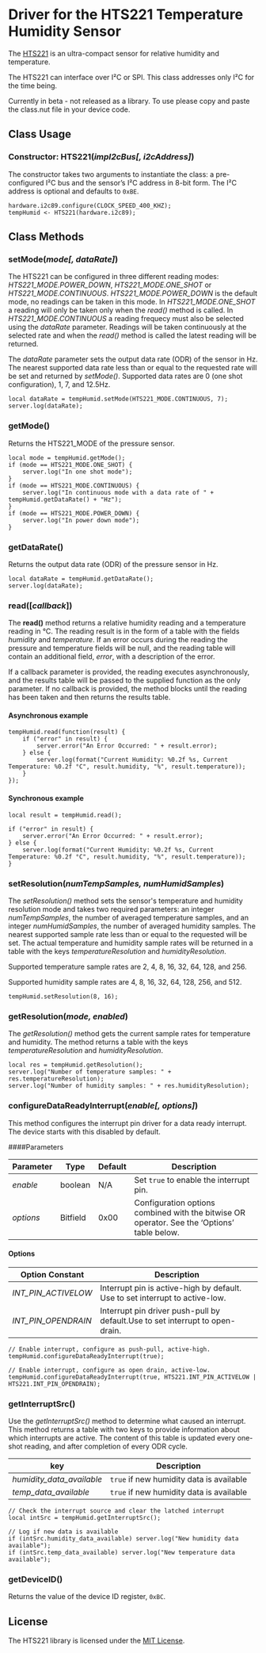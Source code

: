 # Driver for the HTS221 Temperature Humidity Sensor

The [HTS221](http://www.st.com/content/ccc/resource/technical/document/datasheet/4d/9a/9c/ad/25/07/42/34/DM00116291.pdf/files/DM00116291.pdf/jcr:content/translations/en.DM00116291.pdf)  is an ultra-compact sensor for relative humidity and temperature.

The HTS221 can interface over I&sup2;C or SPI. This class addresses only I&sup2;C for the time being.

Currently in beta - not released as a library.  To use please copy and paste the class.nut file in your device code.


## Class Usage

### Constructor: HTS221(*impI2cBus[, i2cAddress]*)

The constructor takes two arguments to instantiate the class: a pre-configured I&sup2;C bus and the sensor’s I&sup2;C address in 8-bit form. The I&sup2;C address is optional and defaults to `0xBE`.

```squirrel
hardware.i2c89.configure(CLOCK_SPEED_400_KHZ);
tempHumid <- HTS221(hardware.i2c89);
```

## Class Methods

### setMode(*mode[, dataRate]*)

The HTS221 can be configured in three different reading modes: *HTS221_MODE.POWER_DOWN*, *HTS221_MODE.ONE_SHOT* or  *HTS221_MODE.CONTINUOUS*. *HTS221_MODE.POWER_DOWN* is the default mode, no readings can be taken in this mode. In *HTS221_MODE.ONE_SHOT* a reading will only be taken only when the *read()* method is called.  In *HTS221_MODE.CONTINUOUS* a reading frequecy must also be selected using the *dataRate* parameter.  Readings will be taken continuously at the selected rate and when the *read()* method is called the latest reading will be returned.

The *dataRate* parameter sets the output data rate (ODR) of the sensor in Hz. The nearest supported data rate less than or equal to the requested rate will be set and returned by *setMode()*. Supported data rates are 0 (one shot configuration), 1, 7, and 12.5Hz.

```squirrel
local dataRate = tempHumid.setMode(HTS221_MODE.CONTINUOUS, 7);
server.log(dataRate);
```

### getMode()

Returns the HTS221_MODE of the pressure sensor.

```squirrel
local mode = tempHumid.getMode();
if (mode == HTS221_MODE.ONE_SHOT) {
    server.log("In one shot mode");
}
if (mode == HTS221_MODE.CONTINUOUS) {
    server.log("In continuous mode with a data rate of " + tempHumid.getDataRate() + "Hz");
}
if (mode == HTS221_MODE.POWER_DOWN) {
    server.log("In power down mode");
}
```

### getDataRate()

Returns the output data rate (ODR) of the pressure sensor in Hz.

```squirrel
local dataRate = tempHumid.getDataRate();
server.log(dataRate);
```

### read([*callback*])

The **read()** method returns a relative humidity reading and a temperature reading in °C. The reading result is in the form of a table with the fields *humidity* and *temperature*. If an error occurs during the reading the pressure and temperature fields will be null, and the reading table will contain an additional field, *error*, with a description of the error.

If a callback parameter is provided, the reading executes asynchronously, and the results table will be passed to the supplied function as the only parameter. If no callback is provided, the method blocks until the reading has been taken and then returns the results table.

#### Asynchronous example

```squirrel
tempHumid.read(function(result) {
    if ("error" in result) {
        server.error("An Error Occurred: " + result.error);
    } else {
        server.log(format("Current Humidity: %0.2f %s, Current Temperature: %0.2f °C", result.humidity, "%", result.temperature));
    }
});
```

#### Synchronous example

```squirrel
local result = tempHumid.read();

if ("error" in result) {
    server.error("An Error Occurred: " + result.error);
} else {
    server.log(format("Current Humidity: %0.2f %s, Current Temperature: %0.2f °C", result.humidity, "%", result.temperature));
}
```

### setResolution(*numTempSamples, numHumidSamples*)

The *setResolution()* method sets the sensor's temperature and humidity resolution mode and takes two required parameters: an integer *numTempSamples*, the number of averaged temperature samples, and an integer *numHumidSamples*, the number of averaged humidity samples.  The nearest supported sample rate less than or equal to the requested will be set.  The actual temperature and humidity sample rates will be returned in a table with the keys *temperatureResolution* and *humidityResolution*.

Supported temperature sample rates are 2, 4, 8, 16, 32, 64, 128, and 256.

Supported humidity sample rates are 4, 8, 16, 32, 64, 128, 256, and 512.

```squirrel
tempHumid.setResolution(8, 16);
```

### getResolution(*mode, enabled*)

The *getResolution()* method gets the current sample rates for temperature and humidity.  The method returns a table with the keys *temperatureResolution* and *humidityResolution*.

```squirrel
local res = tempHumid.getResolution();
server.log("Number of temperature samples: " + res.temperatureResolution);
server.log("Number of humidity samples: " + res.humidityResolution);
```

### configureDataReadyInterrupt(*enable[, options]*)

This method configures the interrupt pin driver for a data ready interrupt. The device starts with this disabled by default.

####Parameters

| Parameter | Type | Default | Description |
| --- | --- | --- | --- |
| *enable* | boolean | N/A | Set `true` to enable the interrupt pin. |
| *options* | Bitfield | 0x00 | Configuration options combined with the bitwise OR operator. See the ‘Options’ table below. |

#### Options

| Option Constant | Description |
| --- | --- |
| *INT_PIN_ACTIVELOW* | Interrupt pin is active-high by default. Use to set interrupt to active-low. |
| *INT_PIN_OPENDRAIN* | Interrupt pin driver push-pull by default.Use to set interrupt to open-drain. |

```squirrel
// Enable interrupt, configure as push-pull, active-high.
tempHumid.configureDataReadyInterrupt(true);
```

```squirrel
// Enable interrupt, configure as open drain, active-low.
tempHumid.configureDataReadyInterrupt(true, HTS221.INT_PIN_ACTIVELOW | HTS221.INT_PIN_OPENDRAIN);
```

### getInterruptSrc()

Use the *getInterruptSrc()* method to determine what caused an interrupt. This method returns a table with two keys to provide information about which interrupts are active. The content of this table is updated every one-shot reading, and after
completion of every ODR cycle.

| key | Description |
| --- | --- |
| *humidity_data_available* | `true` if new humidity data is available |
| *temp_data_available* | `true` if new humidity data is available |

```squirrel
// Check the interrupt source and clear the latched interrupt
local intSrc = tempHumid.getInterruptSrc();

// Log if new data is available
if (intSrc.humidity_data_available) server.log("New humidity data available");
if (intSrc.temp_data_available) server.log("New temperature data available");

```

### getDeviceID()

Returns the value of the device ID register, `0xBC`.


## License

The HTS221 library is licensed under the [MIT License](./LICENSE).